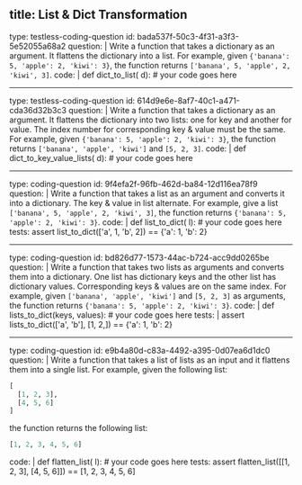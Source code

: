 title: List & Dict Transformation
---
type: testless-coding-question
id: bada537f-50c3-4f31-a3f3-5e52055a68a2
question: |
  Write a function that takes a dictionary as an argument. It flattens the dictionary into a list. For example, given `{'banana': 5, 'apple': 2, 'kiwi': 3}`, the function returns `['banana', 5, 'apple', 2, 'kiwi', 3]`.
code: |
  def dict_to_list( d):
    # your code goes here

---
type: testless-coding-question
id: 614d9e6e-8af7-40c1-a471-cda36d32b3c3
question: |
  Write a function that takes a dictionary as an argument. It flattens the dictionary into two lists: one for key and another for value. The index number for corresponding key & value must be the same. For example, given `{'banana': 5, 'apple': 2, 'kiwi': 3}`, the function returns `['banana', 'apple', 'kiwi']` and `[5, 2, 3]`.
code: |
  def dict_to_key_value_lists( d):
    # your code goes here

---
type: coding-question
id: 9f4efa2f-96fb-462d-ba84-12d116ea78f9
question: |
  Write a function that takes a list as an argument and converts it into a dictionary. The key & value in list alternate. For example, give a list `['banana', 5, 'apple', 2, 'kiwi', 3]`, the function returns `{'banana': 5, 'apple': 2, 'kiwi': 3}`.
code: |
  def list_to_dict( l):
    # your code goes here
tests:
  assert list_to_dict(['a', 1, 'b', 2]) == {'a': 1, 'b': 2}

---
type: coding-question
id: bd826d77-1573-44ac-b724-acc9dd0265be
question: |
  Write a function that takes two lists as arguments and converts them into a dictionary. One list has dictionary keys and the other list has dictionary values. Corresponding keys & values are on the same index. For example, given `['banana', 'apple', 'kiwi']` and `[5, 2, 3]` as arguments, the function returns `{'banana': 5, 'apple': 2, 'kiwi': 3}`.
code: |
  def lists_to_dict(keys, values):
    # your code goes here
tests: |
  assert lists_to_dict(['a', 'b'], [1, 2,]) == {'a': 1, 'b': 2}

---
type: coding-question
id: e9b4a80d-c83a-4492-a395-0d07ea6d1dc0
question: |
  Write a function that takes a list of lists as an input and it flattens them into a single list. For example, given the following list:
  ```Python
  [
    [1, 2, 3],
    [4, 5, 6]
  ]
  ```
  the function returns the following list:
  ```Python
  [1, 2, 3, 4, 5, 6]
  ```
code: |
  def flatten_list( l):
    # your code goes here
tests:
  assert flatten_list([[1, 2, 3], [4, 5, 6]]) == [1, 2, 3, 4, 5, 6]

